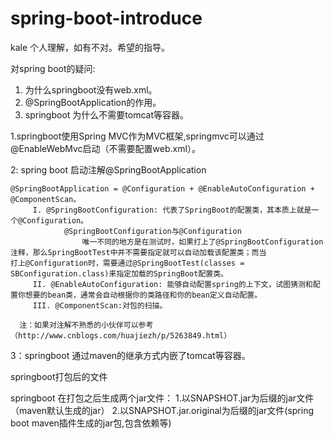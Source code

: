 # spring-boot-introduce

kale 个人理解，如有不对。希望的指导。

对spring boot的疑问:
  1. 为什么springboot没有web.xml。
  2. @SpringBootApplication的作用。
  3. springboot 为什么不需要tomcat等容器。
  
1.springboot使用Spring MVC作为MVC框架,springmvc可以通过@EnableWebMvc启动（不需要配置web.xml）。     

2:
 spring boot 启动注解@SpringBootApplication
 
    @SpringBootApplication = @Configuration + @EnableAutoConfiguration + @ComponentScan。
         I. @SpringBootConfiguration: 代表了SpringBoot的配置类，其本质上就是一个@Configuration。
                @SpringBootConfiguration与@Configuration
                    唯一不同的地方是在测试时，如果打上了@SpringBootConfiguration注释，那么SpringBootTest中并不需要指定就可以自动加载该配置类；而当                     打上@Configuration时，需要通过@SpringBootTest(classes = SBConfiguration.class)来指定加载的SpringBoot配置类。
         II. @EnableAutoConfiguration: 能够自动配置spring的上下文，试图猜测和配置你想要的bean类，通常会自动根据你的类路径和你的bean定义自动配置。
         III. @ComponentScan:对包的扫描。
         
      注：如果对注解不熟悉的小伙伴可以参考（http://www.cnblogs.com/huajiezh/p/5263849.html）
       
3：springboot 通过maven的继承方式内嵌了tomcat等容器。

springboot打包后的文件
  
  springboot 在打包之后生成两个jar文件：
    1.以SNAPSHOT.jar为后缀的jar文件（maven默认生成的jar）
    2.以SNAPSHOT.jar.original为后缀的jar文件(spring boot maven插件生成的jar包,包含依赖等)
 
